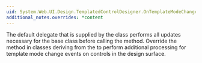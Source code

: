 ```yaml
---
uid: System.Web.UI.Design.TemplatedControlDesigner.OnTemplateModeChanged
additional_notes.overrides: *content
---
```


<p>The default delegate that is supplied by the <xref href="System.Web.UI.Design.TemplatedControlDesigner"></xref> class performs all updates necessary for the base class before calling the <xref href="System.Web.UI.Design.TemplatedControlDesigner.OnTemplateModeChanged"></xref> method. Override the <xref href="System.Web.UI.Design.TemplatedControlDesigner.OnTemplateModeChanged"></xref> method in classes deriving from the <xref href="System.Web.UI.Design.TemplatedControlDesigner"></xref> to perform additional processing for template mode change events on controls in the design surface.</p>


